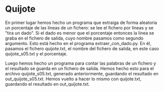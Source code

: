 # Quijote
En primer lugar hemos hecho un programa que extraiga de forma aleatoria un porcentaje de las líneas de un fichero: se lee el fichero por líneas y se "tira un dado". 
Si el dado es menor que el porcentaje entonces la línea se graba en el fichero de salida, cuyo nombre pasamos como segundo argumento. Esto está hecho en el programa extraer_con_dado.py. 
En él, pasamos el fichero quijote.txt, el nombre del fichero de salida, en este caso quijote_s05.txt y el porcentaje.

Luego hemos hecho un programa para contar las palabras de un fichero y el resultado se guarda en un fichero de salida. Hemos hecho esto para el archivo quijote_s05.txt, generado
anteriormente, guardando el resultado en out_quijote_s05.txt. Hemos vuelto a hacer lo mismo con quijote.txt, guardando el resultado en out_quijote.txt.
